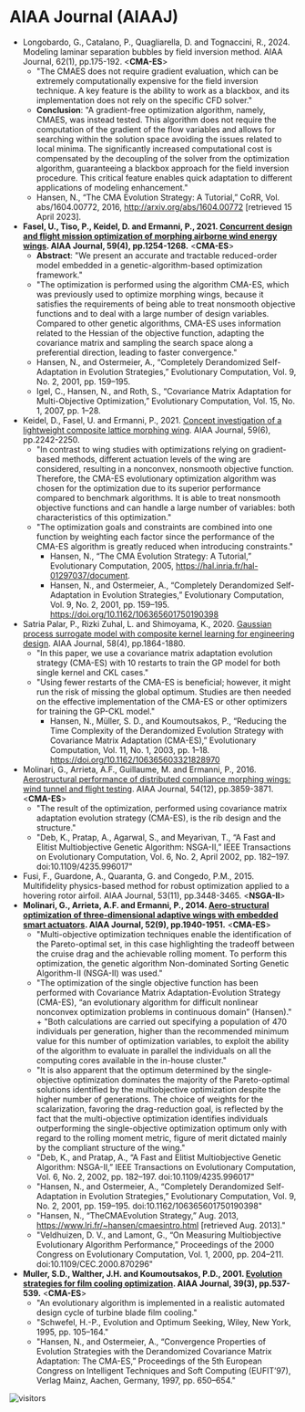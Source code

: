 # AIAA Journal (AIAAJ)

* Longobardo, G., Catalano, P., Quagliarella, D. and Tognaccini, R., 2024. Modeling laminar separation bubbles by field inversion method. AIAA Journal, 62(1), pp.175-192. <**CMA-ES**>
  * "The CMAES does not require gradient evaluation, which can be extremely computationally expensive for the field inversion technique. A key feature is the ability to work as a blackbox, and its implementation does not rely on the specific CFD solver."
  * **Conclusion**: "A gradient-free optimization algorithm, namely, CMAES, was instead tested. This algorithm does not require the computation of the gradient of the flow variables and allows for searching within the solution space avoiding the issues related to local minima. The significantly increased computational cost is compensated by the decoupling of the solver from the optimization algorithm, guaranteeing a blackbox approach for the field inversion procedure. This critical feature enables quick adaptation to different applications of modeling enhancement."
  * Hansen, N., “The CMA Evolution Strategy: A Tutorial,” CoRR, Vol. abs/1604.00772, 2016, http://arxiv.org/abs/1604.00772 [retrieved 15 April 2023].
* **Fasel, U., Tiso, P., Keidel, D. and Ermanni, P., 2021. [Concurrent design and flight mission optimization of morphing airborne wind energy wings](https://arc.aiaa.org/doi/full/10.2514/1.J059621). AIAA Journal, 59(4), pp.1254-1268.** <**CMA-ES**>
  * **Abstract**: "We present an accurate and tractable reduced-order model embedded in a genetic-algorithm-based optimization framework."
  * "The optimization is performed using the algorithm CMA-ES, which was previously used to optimize morphing wings, because it satisfies the requirements of being able to treat nonsmooth objective functions and to deal with a large number of design variables. Compared to other genetic algorithms, CMA-ES uses information related to the Hessian of the objective function, adapting the covariance matrix and sampling the search space along a preferential direction, leading to faster convergence."
  * Hansen, N., and Ostermeier, A., “Completely Derandomized Self-Adaptation in Evolution Strategies,” Evolutionary Computation, Vol. 9, No. 2, 2001, pp. 159–195.
  * Igel, C., Hansen, N., and Roth, S., “Covariance Matrix Adaptation for Multi-Objective Optimization,” Evolutionary Computation, Vol. 15, No. 1, 2007, pp. 1–28.
* Keidel, D., Fasel, U. and Ermanni, P., 2021. [Concept investigation of a lightweight composite lattice morphing wing](https://arc.aiaa.org/doi/10.2514/1.J059579). AIAA Journal, 59(6), pp.2242-2250.
  * "In contrast to wing studies with optimizations relying on gradient-based methods, different actuation levels of the wing are considered, resulting in a nonconvex, nonsmooth objective function. Therefore, the CMA-ES evolutionary optimization algorithm was chosen for the optimization due to its superior performance compared to benchmark algorithms. It is able to treat nonsmooth objective functions and can handle a large number of variables: both characteristics of this optimization."
  * "The optimization goals and constraints are combined into one function by weighting each factor since the performance of the CMA-ES algorithm is greatly reduced when introducing constraints."
    * Hansen, N., “The CMA Evolution Strategy: A Tutorial,” Evolutionary Computation, 2005, https://hal.inria.fr/hal-01297037/document.
    * Hansen, N., and Ostermeier, A., “Completely Derandomized Self-Adaptation in Evolution Strategies,” Evolutionary Computation, Vol. 9, No. 2, 2001, pp. 159–195. https://doi.org/10.1162/106365601750190398
* Satria Palar, P., Rizki Zuhal, L. and Shimoyama, K., 2020. [Gaussian process surrogate model with composite kernel learning for engineering design](https://arc.aiaa.org/doi/full/10.2514/1.J058807). AIAA Journal, 58(4), pp.1864-1880.
  * "In this paper, we use a covariance matrix adaptation evolution strategy (CMA-ES) with 10 restarts to train the GP model for both single kernel and CKL cases."
  * "Using fewer restarts of the CMA-ES is beneficial; however, it might run the risk of missing the global optimum. Studies are then needed on the effective implementation of the CMA-ES or other optimizers for training the GP-CKL model."
    * Hansen, N., Müller, S. D., and Koumoutsakos, P., “Reducing the Time Complexity of the Derandomized Evolution Strategy with Covariance Matrix Adaptation (CMA-ES),” Evolutionary Computation, Vol. 11, No. 1, 2003, pp. 1–18. https://doi.org/10.1162/106365603321828970
* Molinari, G., Arrieta, A.F., Guillaume, M. and Ermanni, P., 2016. [Aerostructural performance of distributed compliance morphing wings: wind tunnel and flight testing](https://arc.aiaa.org/doi/full/10.2514/1.J055073). AIAA Journal, 54(12), pp.3859-3871. <**CMA-ES**>
  * "The result of the optimization, performed using covariance matrix adaptation evolution strategy (CMA-ES), is the rib design and the structure."
  * "Deb, K., Pratap, A., Agarwal, S., and Meyarivan, T., “A Fast and Elitist Multiobjective Genetic Algorithm: NSGA-II,” IEEE Transactions on Evolutionary Computation, Vol. 6, No. 2, April 2002, pp. 182–197. doi:10.1109/4235.996017"
* Fusi, F., Guardone, A., Quaranta, G. and Congedo, P.M., 2015. Multifidelity physics-based method for robust optimization applied to a hovering rotor airfoil. AIAA Journal, 53(11), pp.3448-3465. <**NSGA-II**>
* **Molinari, G., Arrieta, A.F. and Ermanni, P., 2014. [Aero-structural optimization of three-dimensional adaptive wings with embedded smart actuators](https://arc.aiaa.org/doi/full/10.2514/1.J052715). AIAA Journal, 52(9), pp.1940-1951.** <**CMA-ES**>
  * "Multi-objective optimization techniques enable the identification of the Pareto-optimal set, in this case highlighting the tradeoff between the cruise drag and the achievable rolling moment. To perform this optimization, the genetic algorithm Non-dominated Sorting Genetic Algorithm-II (NSGA-II) was used."
  * "The optimization of the single objective function has been performed with Covariance Matrix Adaptation-Evolution Strategy (CMA-ES), “an evolutionary algorithm for difficult nonlinear nonconvex optimization problems in continuous domain” (Hansen)." + "Both calculations are carried out specifying a population of 470 individuals per generation, higher than the recommended minimum value for this number of optimization variables, to exploit the ability of the algorithm to evaluate in parallel the individuals on all the computing cores available in the in-house cluster."
  * "It is also apparent that the optimum determined by the single-objective optimization dominates the majority of the Pareto-optimal solutions identified by the multiobjective optimization despite the higher number of generations. The choice of weights for the scalarization, favoring the drag-reduction goal, is reflected by the fact that the multi-objective optimization identifies individuals outperforming the single-objective optimization optimum only with regard to the rolling moment metric, figure of merit dictated mainly by the compliant structure of the wing."
  * "Deb, K., and Pratap, A., “A Fast and Elitist Multiobjective Genetic Algorithm: NSGA-II,” IEEE Transactions on Evolutionary Computation, Vol. 6, No. 2, 2002, pp. 182–197. doi:10.1109/4235.996017"
  * "Hansen, N., and Ostermeier, A., “Completely Derandomized Self-Adaptation in Evolution Strategies,” Evolutionary Computation, Vol. 9, No. 2, 2001, pp. 159–195. doi:10.1162/106365601750190398"
  * "Hansen, N., “TheCMAEvolution Strategy,” Aug. 2013, https://www.lri.fr/~hansen/cmaesintro.html [retrieved Aug. 2013]."
  * "Veldhuizen, D. V., and Lamont, G., “On Measuring Multiobjective Evolutionary Algorithm Performance,” Proceedings of the 2000 Congress on Evolutionary Computation, Vol. 1, 2000, pp. 204–211. doi:10.1109/CEC.2000.870296"
* **Muller, S.D., Walther, J.H. and Koumoutsakos, P.D., 2001. [Evolution strategies for film cooling optimization](https://arc.aiaa.org/doi/10.2514/2.1342). AIAA Journal, 39(3), pp.537-539.** <**CMA-ES**>
  * "An evolutionary algorithm is implemented in a realistic automated design cycle of turbine blade film cooling."
  * "Schwefel, H.-P., Evolution and Optimum Seeking, Wiley, New York, 1995, pp. 105–164."
  * "Hansen, N., and Ostermeier, A., “Convergence Properties of Evolution Strategies with the Derandomized Covariance Matrix Adaptation: The CMA-ES,” Proceedings of the 5th European Congress on Intelligent Techniques and Soft Computing (EUFIT’97), Verlag Mainz, Aachen, Germany, 1997, pp. 650–654."

![visitors](https://visitor-badge.laobi.icu/badge?page_id=Evolutionary-Intelligence.DistributedEvolutionaryComputation-AIAAJ)
